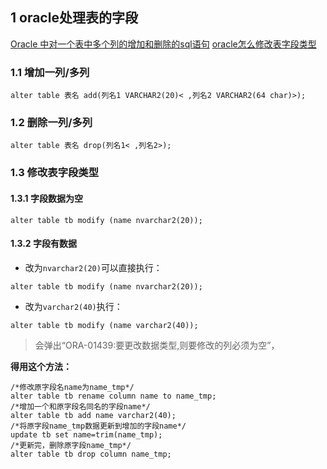## 1 oracle处理表的字段

[Oracle 中对一个表中多个列的增加和删除的sql语句](https://blog.csdn.net/bestcxx/article/details/49514079)
[oracle怎么修改表字段类型](https://m.php.cn/oracle/486482.html)

### 1.1 增加一列/多列

```
alter table 表名 add(列名1 VARCHAR2(20)< ,列名2 VARCHAR2(64 char)>);
```

### 1.2 删除一列/多列

```
alter table 表名 drop(列名1< ,列名2>);
```

### 1.3 修改表字段类型

#### 1.3.1 字段数据为空

```
alter table tb modify (name nvarchar2(20));
```

#### 1.3.2 字段有数据

* 改为`nvarchar2(20)`可以直接执行：

```
alter table tb modify (name nvarchar2(20));
```

* 改为`varchar2(40)`执行：

```
alter table tb modify (name varchar2(40));
```

>会弹出“ORA-01439:要更改数据类型,则要修改的列必须为空”，

**得用这个方法：**

```
/*修改原字段名name为name_tmp*/
alter table tb rename column name to name_tmp;
/*增加一个和原字段名同名的字段name*/
alter table tb add name varchar2(40);
/*将原字段name_tmp数据更新到增加的字段name*/
update tb set name=trim(name_tmp);
/*更新完，删除原字段name_tmp*/
alter table tb drop column name_tmp;
```
